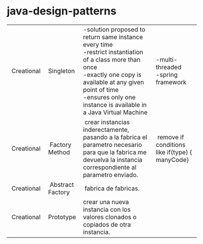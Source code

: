 # java-design-patterns

<table><tbody><tr><td>&nbsp;Creational</td><td>Singleton</td><td>-solution proposed to return same instance every time<br>-restrict instantiation of a class more than once<br>-exactly one copy is available at any given point of time<br>-ensures only one instance is available in a Java Virtual Machine</td><td>-multi-threaded<br>-spring framework</td></tr><tr><td>&nbsp;Creational&nbsp;</td><td>&nbsp;Factory Method</td><td>&nbsp;crear instancias inderectamente, pasando a la fabrica el parametro necesario para que la fabrica me devuelva la instancia correspondiente al parametro enviado.</td><td>&nbsp;remove if conditions like if(type) { manyCode}</td></tr><tr><td>&nbsp;Creational</td><td>&nbsp;Abstract Factory</td><td>&nbsp;fabrica de fabricas.</td><td>&nbsp;</td></tr><tr><td>&nbsp;Creational</td><td>Prototype</td><td>crear una nueva instancia con los valores clonados o copiados de otra instancia.</td><td>&nbsp;</td></tr></tbody></table>
